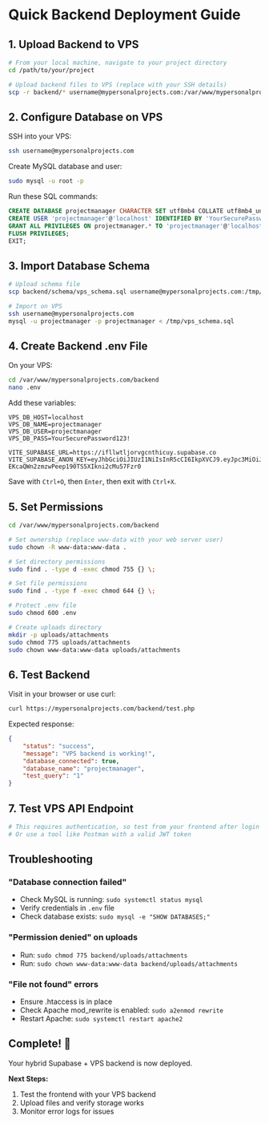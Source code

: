 # Quick Backend Deployment Guide

## 1. Upload Backend to VPS

```bash
# From your local machine, navigate to your project directory
cd /path/to/your/project

# Upload backend files to VPS (replace with your SSH details)
scp -r backend/* username@mypersonalprojects.com:/var/www/mypersonalprojects.com/backend/
```

## 2. Configure Database on VPS

SSH into your VPS:
```bash
ssh username@mypersonalprojects.com
```

Create MySQL database and user:
```bash
sudo mysql -u root -p
```

Run these SQL commands:
```sql
CREATE DATABASE projectmanager CHARACTER SET utf8mb4 COLLATE utf8mb4_unicode_ci;
CREATE USER 'projectmanager'@'localhost' IDENTIFIED BY 'YourSecurePassword123!';
GRANT ALL PRIVILEGES ON projectmanager.* TO 'projectmanager'@'localhost';
FLUSH PRIVILEGES;
EXIT;
```

## 3. Import Database Schema

```bash
# Upload schema file
scp backend/schema/vps_schema.sql username@mypersonalprojects.com:/tmp/

# Import on VPS
ssh username@mypersonalprojects.com
mysql -u projectmanager -p projectmanager < /tmp/vps_schema.sql
```

## 4. Create Backend .env File

On your VPS:
```bash
cd /var/www/mypersonalprojects.com/backend
nano .env
```

Add these variables:
```env
VPS_DB_HOST=localhost
VPS_DB_NAME=projectmanager
VPS_DB_USER=projectmanager
VPS_DB_PASS=YourSecurePassword123!

VITE_SUPABASE_URL=https://ifllwtljorvgcnthicuy.supabase.co
VITE_SUPABASE_ANON_KEY=eyJhbGciOiJIUzI1NiIsInR5cCI6IkpXVCJ9.eyJpc3MiOiJzdXBhYmFzZSIsInJlZiI6ImlmbGx3dGxqb3J2Z2NudGhpY3V5Iiwicm9sZSI6ImFub24iLCJpYXQiOjE3NTQwMDE5NDIsImV4cCI6MjA2OTU3Nzk0Mn0.mbKCd-EKcaQWn2zmzwPeep190TS5XIkni2cMu57Fzr0
```

Save with `Ctrl+O`, then `Enter`, then exit with `Ctrl+X`.

## 5. Set Permissions

```bash
cd /var/www/mypersonalprojects.com/backend

# Set ownership (replace www-data with your web server user)
sudo chown -R www-data:www-data .

# Set directory permissions
sudo find . -type d -exec chmod 755 {} \;

# Set file permissions
sudo find . -type f -exec chmod 644 {} \;

# Protect .env file
sudo chmod 600 .env

# Create uploads directory
mkdir -p uploads/attachments
sudo chmod 775 uploads/attachments
sudo chown www-data:www-data uploads/attachments
```

## 6. Test Backend

Visit in your browser or use curl:
```bash
curl https://mypersonalprojects.com/backend/test.php
```

Expected response:
```json
{
    "status": "success",
    "message": "VPS backend is working!",
    "database_connected": true,
    "database_name": "projectmanager",
    "test_query": "1"
}
```

## 7. Test VPS API Endpoint

```bash
# This requires authentication, so test from your frontend after login
# Or use a tool like Postman with a valid JWT token
```

## Troubleshooting

### "Database connection failed"
- Check MySQL is running: `sudo systemctl status mysql`
- Verify credentials in `.env` file
- Check database exists: `sudo mysql -e "SHOW DATABASES;"`

### "Permission denied" on uploads
- Run: `sudo chmod 775 backend/uploads/attachments`
- Run: `sudo chown www-data:www-data backend/uploads/attachments`

### "File not found" errors
- Ensure .htaccess is in place
- Check Apache mod_rewrite is enabled: `sudo a2enmod rewrite`
- Restart Apache: `sudo systemctl restart apache2`

## Complete! 🎉

Your hybrid Supabase + VPS backend is now deployed.

**Next Steps:**
1. Test the frontend with your VPS backend
2. Upload files and verify storage works
3. Monitor error logs for issues
